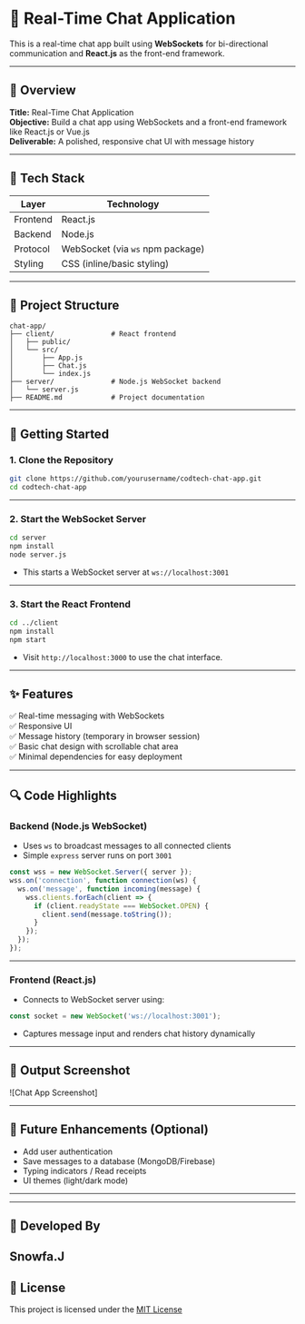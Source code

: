 
# 💬 Real-Time Chat Application

This is a real-time chat app built using **WebSockets** for bi-directional communication and **React.js** as the front-end framework. 

---

## 📌 Overview

**Title:** Real-Time Chat Application  
**Objective:** Build a chat app using WebSockets and a front-end framework like React.js or Vue.js  
**Deliverable:** A polished, responsive chat UI with message history  

---

## 🔧 Tech Stack

| Layer      | Technology   |
|------------|--------------|
| Frontend   | React.js     |
| Backend    | Node.js      |
| Protocol   | WebSocket (via `ws` npm package) |
| Styling    | CSS (inline/basic styling) |

---

## 📁 Project Structure

```
chat-app/
├── client/              # React frontend
│   ├── public/
│   └── src/
│       ├── App.js
│       ├── Chat.js
│       └── index.js
├── server/              # Node.js WebSocket backend
│   └── server.js
├── README.md            # Project documentation
```

---

## 🚀 Getting Started

### 1. Clone the Repository

```bash
git clone https://github.com/yourusername/codtech-chat-app.git
cd codtech-chat-app
```

---

### 2. Start the WebSocket Server

```bash
cd server
npm install
node server.js
```

- This starts a WebSocket server at `ws://localhost:3001`

---

### 3. Start the React Frontend

```bash
cd ../client
npm install
npm start
```

- Visit `http://localhost:3000` to use the chat interface.

---

## ✨ Features

✅ Real-time messaging with WebSockets  
✅ Responsive UI  
✅ Message history (temporary in browser session)  
✅ Basic chat design with scrollable chat area  
✅ Minimal dependencies for easy deployment

---

## 🔍 Code Highlights

### Backend (Node.js WebSocket)

- Uses `ws` to broadcast messages to all connected clients
- Simple `express` server runs on port `3001`

```js
const wss = new WebSocket.Server({ server });
wss.on('connection', function connection(ws) {
  ws.on('message', function incoming(message) {
    wss.clients.forEach(client => {
      if (client.readyState === WebSocket.OPEN) {
        client.send(message.toString());
      }
    });
  });
});
```

---

### Frontend (React.js)

- Connects to WebSocket server using:

```js
const socket = new WebSocket('ws://localhost:3001');
```

- Captures message input and renders chat history dynamically

---

## 📸 Output Screenshot

![Chat App Screenshot]

---

## 📜 Future Enhancements (Optional)

- Add user authentication
- Save messages to a database (MongoDB/Firebase)
- Typing indicators / Read receipts
- UI themes (light/dark mode)

---


---

## 🙌 Developed By

**Snowfa.J**  
---

## 📄 License

This project is licensed under the [MIT License](LICENSE)
```
